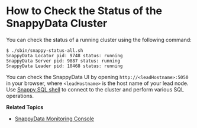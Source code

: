 <a id="howto-statuscluster"></a>
# How to Check the Status of the SnappyData Cluster
You can check the status of a running cluster using the following command:


``` shell
$ ./sbin/snappy-status-all.sh
SnappyData Locator pid: 9748 status: running
SnappyData Server pid: 9887 status: running
SnappyData Leader pid: 10468 status: running
```

You can check the SnappyData UI by opening `http://<leadHostname>:5050` in your browser, where `<leadHostname>` is the host name of your lead node. Use [Snappy SQL shell](use_snappy_shell.md) to connect to the cluster and perform various SQL operations.

**Related Topics**

* [SnappyData Monitoring Console](../monitoring/monitoring.md)
